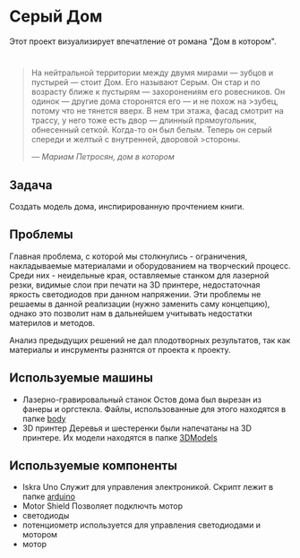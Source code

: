 # Серый Дом

Этот проект визуализирует впечатление от романа "Дом в котором".

> #
>На нейтральной территории между двумя мирами — зубцов и пустырей — стоит Дом. Его называют Серым. Он стар и по возрасту ближе к пустырям — захоронениям его ровесников. Он одинок — другие дома сторонятся его — и не похож на >зубец, потому что не тянется вверх. В нем три этажа, фасад смотрит на трассу, у него тоже есть двор — длинный прямоугольник, обнесенный сеткой. Когда-то он был белым. Теперь он серый спереди и желтый с внутренней, дворовой >стороны. 
>
> *— Мариам Петросян, дом в котором*

## Задача

Создать модель дома, инспирированную прочтением книги. 

## Проблемы

Главная проблема, с которой мы столкнулись - ограничения, накладываемые материалами и оборудованием на творческий процесс. Среди них - неидельные края, оставляемые станком для лазерной резки, видимые слои при печати на 3D принтере, недостаточная яркость светодиодов при данном напряжении. Эти проблемы не решаемы в данной реализации (нужно заменить саму концепцию), однако это позволит нам в дальнейшем учитывать недостатки материлов и методов. 

Анализ предыдущих решений не дал плодотворных результатов, так как материалы и инсрументы разнятся от проекта к проекту.  

## Используемые машины

- Лазерно-гравировальный станок
   Остов дома был вырезан из фанеры и оргстекла. Файлы, использованные для этого находятся в папке [body](https://github.com/Tamara-Kaplun/Grey_House/tree/main/body)
- 3D принтер
  Деревья и шестеренки были напечатаны на 3D принтере. Их модели находятся в папке [3DModels](https://github.com/Tamara-Kaplun/Grey_House/tree/main/3DModels)
  
## Используемые компоненты
- Iskra Uno
  Служит для управления электроникой. Скрипт лежит в папке [arduino](https://github.com/Tamara-Kaplun/Grey_House/tree/main/arduino)
- Motor Shield
  Позволяет подключть мотор
- светодиоды
- потенциометр
  используется для управления светодиодами и мотором
- мотор



